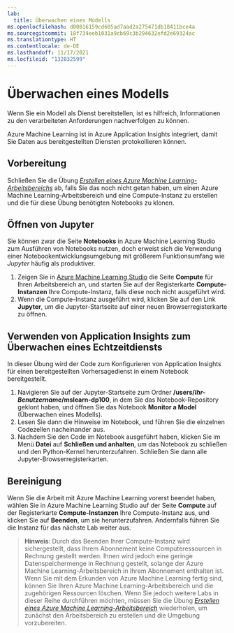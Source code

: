 ```yaml
---
lab:
  title: Überwachen eines Modells
ms.openlocfilehash: d00816159cd605ad7aad2a275471db18411bce4a
ms.sourcegitcommit: 18f734eeb1031a9cb69c3b294632efd2e69324ac
ms.translationtype: HT
ms.contentlocale: de-DE
ms.lasthandoff: 11/17/2021
ms.locfileid: "132832599"
---
```

# <a name="monitor-a-model"></a>Überwachen eines Modells

Wenn Sie ein Modell als Dienst bereitstellen, ist es hilfreich, Informationen zu den verarbeiteten Anforderungen nachverfolgen zu können.

Azure Machine Learning ist in Azure Application Insights integriert, damit Sie Daten aus bereitgestellten Diensten protokollieren können.

## <a name="before-you-start"></a>Vorbereitung

Schließen Sie die Übung *[Erstellen eines Azure Machine Learning-Arbeitsbereichs](01-create-a-workspace.md)* ab, falls Sie das noch nicht getan haben, um einen Azure Machine Learning-Arbeitsbereich und eine Compute-Instanz zu erstellen und die für diese Übung benötigten Notebooks zu klonen.

## <a name="open-jupyter"></a>Öffnen von Jupyter

Sie können zwar die Seite **Notebooks** in Azure Machine Learning Studio zum Ausführen von Notebooks nutzen, doch erweist sich die Verwendung einer Notebookentwicklungsumgebung mit größerem Funktionsumfang wie *Jupyter* häufig als produktiver.

1. Zeigen Sie in [Azure Machine Learning Studio](https://ml.azure.com) die Seite **Compute** für Ihren Arbeitsbereich an, und starten Sie auf der Registerkarte **Compute-Instanzen** Ihre Compute-Instanz, falls diese noch nicht ausgeführt wird.
2. Wenn die Compute-Instanz ausgeführt wird, klicken Sie auf den Link **Jupyter**, um die Jupyter-Startseite auf einer neuen Browserregisterkarte zu öffnen.

## <a name="use-application-insights-to-monitor-a-real-time-service"></a>Verwenden von Application Insights zum Überwachen eines Echtzeitdiensts

In dieser Übung wird der Code zum Konfigurieren von Application Insights für einen bereitgestellten Vorhersagedienst in einem Notebook bereitgestellt.

1. Navigieren Sie auf der Jupyter-Startseite zum Ordner **/users/*Ihr-Benutzername*/mslearn-dp100**, in dem Sie das Notebook-Repository geklont haben, und öffnen Sie das Notebook **Monitor a Model** (Überwachen eines Modells).
2. Lesen Sie dann die Hinweise im Notebook, und führen Sie die einzelnen Codezellen nacheinander aus.
3. Nachdem Sie den Code im Notebook ausgeführt haben, klicken Sie im Menü **Datei** auf **Schließen und anhalten**, um das Notebook zu schließen und den Python-Kernel herunterzufahren. Schließen Sie dann alle Jupyter-Browserregisterkarten.

## <a name="clean-up"></a>Bereinigung

Wenn Sie die Arbeit mit Azure Machine Learning vorerst beendet haben, wählen Sie in Azure Machine Learning Studio auf der Seite **Compute** auf der Registerkarte **Compute-Instanzen** Ihre Compute-Instanz aus, und klicken Sie auf **Beenden**, um sie herunterzufahren. Andernfalls führen Sie die Instanz für das nächste Lab weiter aus.

> **Hinweis**: Durch das Beenden Ihrer Compute-Instanz wird sichergestellt, dass Ihrem Abonnement keine Computeressourcen in Rechnung gestellt werden. Ihnen wird jedoch eine geringe Datenspeichermenge in Rechnung gestellt, solange der Azure Machine Learning-Arbeitsbereich in Ihrem Abonnement enthalten ist. Wenn Sie mit dem Erkunden von Azure Machine Learning fertig sind, können Sie Ihren Azure Machine Learning-Arbeitsbereich und die zugehörigen Ressourcen löschen. Wenn Sie jedoch weitere Labs in dieser Reihe durchführen möchten, müssen Sie die Übung *[Erstellen eines Azure Machine Learning-Arbeitsbereich](01-create-a-workspace.md)* wiederholen, um zunächst den Arbeitsbereich zu erstellen und die Umgebung vorzubereiten.